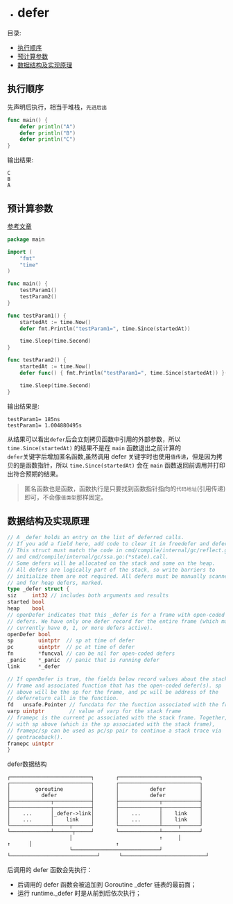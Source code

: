 - # defer  

目录:  
- [执行顺序](#执行顺序)
- [预计算参数](#预计算参数)
- [数据结构及实现原理](#数据结构及实现原理)


## 执行顺序  
先声明后执行，相当于堆栈，`先进后出`  
```go
func main() {
	defer println("A")
	defer println("B")
	defer println("C")
}
```  

输出结果:  
```shell
C
B
A
```  

## 预计算参数  
[参考文章](https://draveness.me/golang/docs/part2-foundation/ch05-keyword/golang-defer/)  

```go
package main

import (
	"fmt"
	"time"
)

func main() {
	testParam1()
	testParam2()
}

func testParam1() {
	startedAt := time.Now()
	defer fmt.Println("testParam1=", time.Since(startedAt))

	time.Sleep(time.Second)
}

func testParam2() {
	startedAt := time.Now()
	defer func() { fmt.Println("testParam1=", time.Since(startedAt)) }()

	time.Sleep(time.Second)
}
```

输出结果是:
```
testParam1= 185ns
testParam1= 1.004880495s
```

从结果可以看出`defer`后会立刻拷贝函数中引用的外部参数，所以 `time.Since(startedAt)` 的结果不是在 `main` 函数退出之前计算的  
`defer`关键字后增加匿名函数,虽然调用 defer 关键字时也使用`值传递`，但是因为拷贝的是函数指针，所以 `time.Since(startedAt)` 
会在 `main` 函数返回前调用并打印出符合预期的结果。  

> 匿名函数也是函数，函数执行是只要找到函数指针指向的`代码地址`(引用传递)即可，不会像`值类型`那样固定。  


## 数据结构及实现原理  

```go
// A _defer holds an entry on the list of deferred calls.
// If you add a field here, add code to clear it in freedefer and deferProcStack
// This struct must match the code in cmd/compile/internal/gc/reflect.go:deferstruct
// and cmd/compile/internal/gc/ssa.go:(*state).call.
// Some defers will be allocated on the stack and some on the heap.
// All defers are logically part of the stack, so write barriers to
// initialize them are not required. All defers must be manually scanned,
// and for heap defers, marked.
type _defer struct {
siz     int32 // includes both arguments and results
started bool
heap    bool
// openDefer indicates that this _defer is for a frame with open-coded
// defers. We have only one defer record for the entire frame (which may
// currently have 0, 1, or more defers active).
openDefer bool
sp        uintptr  // sp at time of defer
pc        uintptr  // pc at time of defer
fn        *funcval // can be nil for open-coded defers
_panic    *_panic  // panic that is running defer
link      *_defer

// If openDefer is true, the fields below record values about the stack
// frame and associated function that has the open-coded defer(s). sp
// above will be the sp for the frame, and pc will be address of the
// deferreturn call in the function.
fd   unsafe.Pointer // funcdata for the function associated with the frame
varp uintptr        // value of varp for the stack frame
// framepc is the current pc associated with the stack frame. Together,
// with sp above (which is the sp associated with the stack frame),
// framepc/sp can be used as pc/sp pair to continue a stack trace via
// gentraceback().
framepc uintptr
}
```  

defer数据结构
```shell
┌──────────────────────────┐       ┌──────────────────────────┐       ┌──────────────────────────┐       ┌──────────────────────────┐                                                                                                                                                                                                             
│        goroutine         │       │          defer           │       │          defer           │       │          defer           │
├─────────────┬────────────┤       ├─────────────┬────────────┤       ├─────────────┬────────────┤       ├─────────────┬────────────┤
│    ...      │_defer->link│       │    ...      │    link    │       │    ...      │    link    │       │    ...      │    link    │
└─────────────┴─────┬──────┘       └─────────────┴─────┬──────┘       └─────────────┴──────┬─────┘       └─────────────┴────────────┘  
                    │                            ↑     │                            ↑      │                           ↑
                    └────────────────────────────┘     └────────────────────────────┘      └───────────────────────────┘
```

后调用的 defer 函数会先执行：
- 后调用的 defer 函数会被追加到 Goroutine _defer 链表的最前面；
- 运行 runtime._defer 时是从前到后依次执行；



